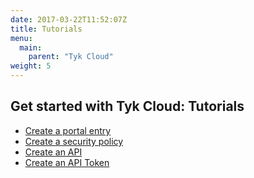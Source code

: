 ```yaml
---
date: 2017-03-22T11:52:07Z
title: Tutorials
menu:
  main:
    parent: "Tyk Cloud"
weight: 5 
---
```


## Get started with Tyk Cloud: Tutorials

* [Create a portal entry][1]
* [Create a security policy][2]
* [Create an API][3]
* [Create an API Token][4]

[1]: /get-started/with-tyk-cloud/tutorials/create-a-portal-entry
[2]: /get-started/with-tyk-cloud/tutorials/create-a-security-policy
[3]: /get-started/with-tyk-cloud/tutorials/create-an-api
[4]: /get-started/with-tyk-cloud/tutorials/create-an-api-token

